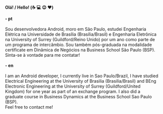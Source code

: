<b>Olá! / Hello! (:coffee: :computer: :wink: :heart:)</b>

  <b>- pt </b><br>
<br> Sou desenvolvedora Android, moro em São Paulo, estudei Engenharia Elétrica na Universidade de Brasília (Brasília/Brasil) e Engenharia Eletrônica na University of Surrey (Guildford/Reino Unido) por um ano como parte de um programa de intercâmbio. Sou também pós-graduada na modalidade certificate em Dinâmica de Negócios na Business School São Paulo (BSP).
<br> Sinta-se à vontade para me contatar!<br><br>
  <b>- en </b><br>
<br> I am an Android developer, I currently live in Sao Paulo/Brazil, I have studied Electrical Engineering at the University of Brasilia (Brasilia/Brasil) and BEng Electronic Engineering at the University of Surrey (Guildford/United Kingdom) for one year as part of an exchange program. I also did a graduate course in Business Dynamics at the Business School Sao Paulo (BSP).
<br> Feel free to contact me!<br><br>
  
